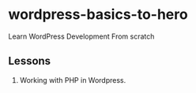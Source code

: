 # wordpress-basics-to-hero
Learn WordPress Development From scratch

## Lessons
1. Working with PHP in Wordpress.
